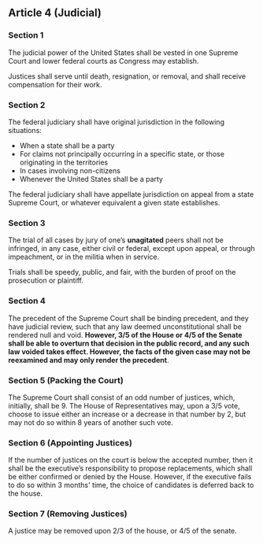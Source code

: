 


## Article 4 (Judicial)


### Section 1

The judicial power of the United States shall be vested in one Supreme Court and lower federal courts as Congress may establish.

Justices shall serve until death, resignation, or removal, and shall receive compensation for their work.

### Section 2

The federal judiciary shall have original jurisdiction in the following situations:

- When a state shall be a party  
- For claims not principally occurring in a specific state, or those originating in the territories  
- In cases involving non-citizens
- Whenever the United States shall be a party

The federal judiciary shall have appellate jurisdiction on appeal from a state Supreme Court, or whatever equivalent a given state establishes.

### Section 3

The trial of all cases by jury of one’s **unagitated** peers shall not be infringed, in any case, either civil or federal, except upon appeal, or through impeachment, or in the militia when in service.

Trials shall be speedy, public, and fair, with the burden of proof on the prosecution or plaintiff.

### Section 4

The precedent of the Supreme Court shall be binding precedent, and they have judicial review, such that any law deemed unconstitutional shall be rendered null and void.
**However, 3/5 of the House or 4/5 of the Senate shall be able to overturn that decision in the public record, and any such law voided takes effect.
However, the facts of the given case may not be reexamined and may only render the precedent**.

### Section 5 (Packing the Court)

The Supreme Court shall consist of an odd number of justices, which, initially, shall be 9.
The House of Representatives may, upon a 3/5 vote, choose to issue either an increase or a decrease in that number by 2, but may not do so within 8 years of another such vote.

### Section 6 (Appointing Justices)

If the number of justices on the court is below the accepted number, then it shall be the executive’s responsibility to propose replacements, which shall be either confirmed or denied by the House.
However, if the executive fails to do so within 3 months' time, the choice of candidates is deferred back to the house.

### Section 7 (Removing Justices)

A justice may be removed upon 2/3 of the house, or 4/5 of the senate.

